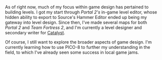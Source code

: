 As of right now, much of my focus within game design has pertained to building levels. I got my start through _Portal 2's_ in-game level editor, whose hidden ability to export to Source's Hammer Editor ended up being my gateway into level design. Since then, I've made several maps for both _Portal 2_ and _Team Fortress 2_, and I'm currently a level designer and secondary writer for [Catalyst](https://www.moddb.com/mods/portal-catalyst).

Of course, I still want to explore the broader aspects of game design. I'm currently learning how to use PICO-8 to further my understanding in the field, to which I've already seen some success in local game jams.
